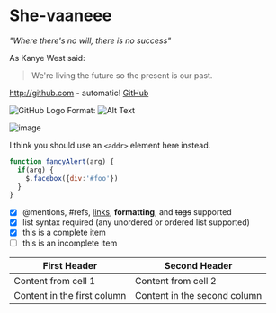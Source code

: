 # She-vaaneee
_"Where there's no will, there is no success"_

As Kanye West said:

> We're living the future so
> the present is our past.

http://github.com - automatic!
[GitHub](http://github.com)

![GitHub Logo](/images/logo.png)
Format: ![Alt Text](url)

![image](/downloads/frameIt.png)

I think you should use an
`<addr>` element here instead.

```javascript
function fancyAlert(arg) {
  if(arg) {
    $.facebox({div:'#foo'})
  }
}
```

- [x] @mentions, #refs, [links](), **formatting**, and <del>tags</del> supported
- [x] list syntax required (any unordered or ordered list supported)
- [x] this is a complete item
- [ ] this is an incomplete item

First Header | Second Header
------------ | -------------
Content from cell 1 | Content from cell 2
Content in the first column | Content in the second column


